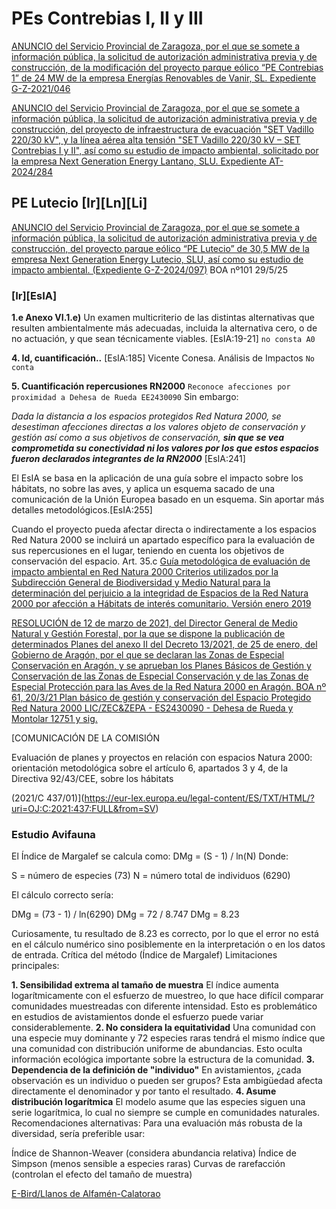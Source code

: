 # PEs Contrebias I, II y III
[ANUNCIO del Servicio Provincial de Zaragoza, por el que se somete a información pública, la solicitud de autorización administrativa previa y de construcción, de la modificación del proyecto parque eólico “PE Contrebias 1” de 24 MW de la empresa Energías Renovables de Vanir, SL. Expediente G-Z-2021/046](https://www.boa.aragon.es/cgi-bin/EBOA/BRSCGI?CMD=VEROBJ&MLKOB0=1391440581212)

[ANUNCIO del Servicio Provincial de Zaragoza, por el que se somete a información pública, la solicitud de autorización administrativa previa y de construcción, del proyecto de infraestructura de evacuación "SET Vadillo 220/30 kV", y la línea aérea alta tensión "SET Vadillo 220/30 kV – SET Contrebias I y II", así como su estudio de impacto ambiental, solicitado por la empresa Next Generation Energy Lantano, SLU. Expediente AT- 2024/284](https://www.boa.aragon.es/cgi-bin/EBOA/BRSCGI?CMD=VEROBJ&MLKOB=1392771160909)

## PE Lutecio [Ir][Ln][Li]
[ANUNCIO del Servicio Provincial de Zaragoza, por el que se somete a información pública, la solicitud de autorización administrativa previa y de construcción, del proyecto parque eólico “PE Lutecio” de 30,5 MW de la empresa Next Generation Energy Lutecio, SLU, así como su estudio de impacto ambiental. (Expediente G-Z-2024/097)](https://www.boa.aragon.es/cgi-bin/EBOA/BRSCGI?CMD=VEROBJ&MLKOB=1395970481313) BOA nº101 29/5/25


### [Ir][EsIA]

**1.e Anexo VI.1.e)** Un examen multicriterio de las distintas alternativas que resulten ambientalmente más adecuadas, incluida la alternativa cero, o de no actuación, y que sean técnicamente viables. 
[EsIA:19-21] `no consta A0`

**4. Id, cuantificación..** [EsIA:185] Vicente Conesa. Análisis de Impactos `No conta`

**5. Cuantificación repercusiones RN2000** `Reconoce afecciones por proximidad a Dehesa de Rueda EE2430090` Sin embargo:

*Dada la distancia a los espacios protegidos Red Natura 2000, se desestiman afecciones directas a los valores objeto de conservación y gestión así como a sus objetivos de conservación, **sin que se vea comprometida su conectividad ni los valores por los que estos espacios fueron declarados integrantes de la RN2000*** [EsIA:241]

El EsIA se basa en la aplicación de una guía sobre el impacto sobre los hábitats, no sobre las aves, y aplica un esquema sacado de una comunicación de la Unión Europea basado en un esquema. Sin aportar más detalles metodológicos.[EsIA:255]

Cuando el proyecto pueda afectar directa o indirectamente a los espacios Red Natura
2000 se incluirá un apartado específico para la evaluación de sus repercusiones en el lugar,
teniendo en cuenta los objetivos de conservación del espacio.
Art. 35.c
[Guía metodológica de evaluación de impacto ambiental en Red Natura 2000 Criterios utilizados por la Subdirección General de Biodiversidad y Medio Natural para la determinación del perjuicio a la integridad de Espacios de la Red Natura 2000 por afección a Hábitats de interés comunitario. Versión enero 2019](https://www.miteco.gob.es/content/dam/miteco/es/biodiversidad/temas/espacios-protegidos/criteriossgbymnperjuiciohabitats_tcm30-481533.pdf)

[RESOLUCIÓN de 12 de marzo de 2021, del Director General de Medio Natural y Gestión Forestal, por la que se dispone la publicación de determinados Planes del anexo II del Decreto 13/2021, de 25 de enero, del Gobierno de Aragón, por el que se declaran las Zonas de Especial Conservación en Aragón, y se aprueban los Planes Básicos de Gestión y Conservación de las Zonas de Especial Conservación y de las Zonas de Especial Protección para las Aves de la Red Natura 2000 en Aragón. BOA nº 61, 20/3/21 Plan básico de gestión y conservación del Espacio Protegido Red Natura 2000 LIC/ZEC&ZEPA - ES2430090 - Dehesa de Rueda y Montolar 12751 y sig.](https://www.boa.aragon.es/cgi-bin/EBOA/BRSCGI?CMD=VEROBJ&MLKOB=1154831420505&type=pdf)


[COMUNICACIÓN DE LA COMISIÓN

Evaluación de planes y proyectos en relación con espacios Natura 2000: orientación metodológica sobre el artículo 6, apartados 3 y 4, de la Directiva 92/43/CEE, sobre los hábitats

(2021/C 437/01)](https://eur-lex.europa.eu/legal-content/ES/TXT/HTML/?uri=OJ:C:2021:437:FULL&from=SV)




### Estudio Avifauna


<!--Aplicando el Índice Margalef a 73 especies con 6290 avistamientos de todas las especies resulta  un valor de índice de 8,23. Cuál es el error y hacer una crítica de este método<-->

El Índice de Margalef se calcula como:
DMg = (S - 1) / ln(N)
Donde:

S = número de especies (73)
N = número total de individuos (6290)

El cálculo correcto sería:

DMg = (73 - 1) / ln(6290)
DMg = 72 / 8.747
DMg = 8.23

Curiosamente, tu resultado de 8.23 es correcto, por lo que el error no está en el cálculo numérico sino posiblemente en la interpretación o en los datos de entrada.
Crítica del método (Índice de Margalef)
Limitaciones principales:

**1. Sensibilidad extrema al tamaño de muestra**
El índice aumenta logarítmicamente con el esfuerzo de muestreo, lo que hace difícil comparar comunidades muestreadas con diferente intensidad. Esto es problemático en estudios de avistamientos donde el esfuerzo puede variar considerablemente.
**2. No considera la equitatividad**
Una comunidad con una especie muy dominante y 72 especies raras tendrá el mismo índice que una comunidad con distribución uniforme de abundancias. Esto oculta información ecológica importante sobre la estructura de la comunidad.
**3. Dependencia de la definición de "individuo"**
En avistamientos, ¿cada observación es un individuo o pueden ser grupos? Esta ambigüedad afecta directamente el denominador y por tanto el resultado.
**4. Asume distribución logarítmica**
El modelo asume que las especies siguen una serie logarítmica, lo cual no siempre se cumple en comunidades naturales.
Recomendaciones alternativas:
Para una evaluación más robusta de la diversidad, sería preferible usar:

Índice de Shannon-Weaver (considera abundancia relativa)
Índice de Simpson (menos sensible a especies raras)
Curvas de rarefacción (controlan el efecto del tamaño de muestra)

[E-Bird/Llanos de Alfamén-Calatorao](https://ebird.org/hotspot/L13780573/bird-list)